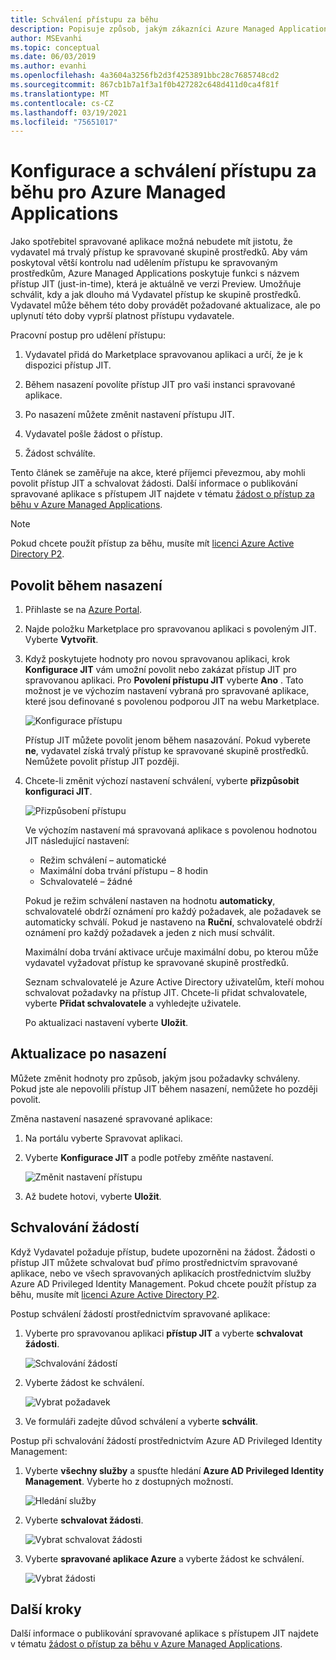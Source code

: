 ```yaml
---
title: Schválení přístupu za běhu
description: Popisuje způsob, jakým zákazníci Azure Managed Applications schvalovat žádosti o přístup za běhu ke spravované aplikaci.
author: MSEvanhi
ms.topic: conceptual
ms.date: 06/03/2019
ms.author: evanhi
ms.openlocfilehash: 4a3604a3256fb2d3f4253891bbc28c7685748cd2
ms.sourcegitcommit: 867cb1b7a1f3a1f0b427282c648d411d0ca4f81f
ms.translationtype: MT
ms.contentlocale: cs-CZ
ms.lasthandoff: 03/19/2021
ms.locfileid: "75651017"
---
```

# <a name="configure-and-approve-just-in-time-access-for-azure-managed-applications"></a>Konfigurace a schválení přístupu za běhu pro Azure Managed Applications

Jako spotřebitel spravované aplikace možná nebudete mít jistotu, že vydavatel má trvalý přístup ke spravované skupině prostředků. Aby vám poskytoval větší kontrolu nad udělením přístupu ke spravovaným prostředkům, Azure Managed Applications poskytuje funkci s názvem přístup JIT (just-in-time), která je aktuálně ve verzi Preview. Umožňuje schválit, kdy a jak dlouho má Vydavatel přístup ke skupině prostředků. Vydavatel může během této doby provádět požadované aktualizace, ale po uplynutí této doby vyprší platnost přístupu vydavatele.

Pracovní postup pro udělení přístupu:

1. Vydavatel přidá do Marketplace spravovanou aplikaci a určí, že je k dispozici přístup JIT.

1. Během nasazení povolíte přístup JIT pro vaši instanci spravované aplikace.

1. Po nasazení můžete změnit nastavení přístupu JIT.

1. Vydavatel pošle žádost o přístup.

1. Žádost schválíte.

Tento článek se zaměřuje na akce, které příjemci převezmou, aby mohli povolit přístup JIT a schvalovat žádosti. Další informace o publikování spravované aplikace s přístupem JIT najdete v tématu [žádost o přístup za běhu v Azure Managed Applications](request-just-in-time-access.md).

> [!NOTE]
> Pokud chcete použít přístup za běhu, musíte mít [licenci Azure Active Directory P2](../../active-directory/privileged-identity-management/subscription-requirements.md).

## <a name="enable-during-deployment"></a>Povolit během nasazení

1. Přihlaste se na [Azure Portal](https://portal.azure.com).

1. Najde položku Marketplace pro spravovanou aplikaci s povoleným JIT. Vyberte **Vytvořit**.

1. Když poskytujete hodnoty pro novou spravovanou aplikaci, krok **Konfigurace JIT** vám umožní povolit nebo zakázat přístup JIT pro spravovanou aplikaci. Pro **Povolení přístupu JIT** vyberte **Ano** . Tato možnost je ve výchozím nastavení vybraná pro spravované aplikace, které jsou definované s povolenou podporou JIT na webu Marketplace.

   ![Konfigurace přístupu](./media/approve-just-in-time-access/configure-jit-access.png)

   Přístup JIT můžete povolit jenom během nasazování. Pokud vyberete **ne**, vydavatel získá trvalý přístup ke spravované skupině prostředků. Nemůžete povolit přístup JIT později.

1. Chcete-li změnit výchozí nastavení schválení, vyberte **přizpůsobit konfiguraci JIT**.

   ![Přizpůsobení přístupu](./media/approve-just-in-time-access/customize-jit-access.png)

   Ve výchozím nastavení má spravovaná aplikace s povolenou hodnotou JIT následující nastavení:

   * Režim schválení – automatické
   * Maximální doba trvání přístupu – 8 hodin
   * Schvalovatelé – žádné

   Pokud je režim schválení nastaven na hodnotu **automaticky**, schvalovatelé obdrží oznámení pro každý požadavek, ale požadavek se automaticky schválí. Pokud je nastaveno na **Ruční**, schvalovatelé obdrží oznámení pro každý požadavek a jeden z nich musí schválit.

   Maximální doba trvání aktivace určuje maximální dobu, po kterou může vydavatel vyžadovat přístup ke spravované skupině prostředků.

   Seznam schvalovatelé je Azure Active Directory uživatelům, kteří mohou schvalovat požadavky na přístup JIT. Chcete-li přidat schvalovatele, vyberte **Přidat schvalovatele** a vyhledejte uživatele.

   Po aktualizaci nastavení vyberte **Uložit**.

## <a name="update-after-deployment"></a>Aktualizace po nasazení

Můžete změnit hodnoty pro způsob, jakým jsou požadavky schváleny. Pokud jste ale nepovolili přístup JIT během nasazení, nemůžete ho později povolit.

Změna nastavení nasazené spravované aplikace:

1. Na portálu vyberte Spravovat aplikaci.

1. Vyberte **Konfigurace JIT** a podle potřeby změňte nastavení.

   ![Změnit nastavení přístupu](./media/approve-just-in-time-access/change-settings.png)

1. Až budete hotovi, vyberte **Uložit**.

## <a name="approve-requests"></a>Schvalování žádostí

Když Vydavatel požaduje přístup, budete upozorněni na žádost. Žádosti o přístup JIT můžete schvalovat buď přímo prostřednictvím spravované aplikace, nebo ve všech spravovaných aplikacích prostřednictvím služby Azure AD Privileged Identity Management. Pokud chcete použít přístup za běhu, musíte mít [licenci Azure Active Directory P2](../../active-directory/privileged-identity-management/subscription-requirements.md).

Postup schválení žádostí prostřednictvím spravované aplikace:

1. Vyberte pro spravovanou aplikaci **přístup JIT** a vyberte **schvalovat žádosti**.

   ![Schvalování žádostí](./media/approve-just-in-time-access/approve-requests.png)
 
1. Vyberte žádost ke schválení.

   ![Vybrat požadavek](./media/approve-just-in-time-access/select-request.png)

1. Ve formuláři zadejte důvod schválení a vyberte **schválit**.

Postup při schvalování žádostí prostřednictvím Azure AD Privileged Identity Management:

1. Vyberte **všechny služby** a spusťte hledání **Azure AD Privileged Identity Management**. Vyberte ho z dostupných možností.

   ![Hledání služby](./media/approve-just-in-time-access/search.png)

1. Vyberte **schvalovat žádosti**.

   ![Vybrat schvalovat žádosti](./media/approve-just-in-time-access/select-approve-requests.png)

1. Vyberte **spravované aplikace Azure** a vyberte žádost ke schválení.

   ![Vybrat žádosti](./media/approve-just-in-time-access/view-requests.png)

## <a name="next-steps"></a>Další kroky

Další informace o publikování spravované aplikace s přístupem JIT najdete v tématu [žádost o přístup za běhu v Azure Managed Applications](request-just-in-time-access.md).
